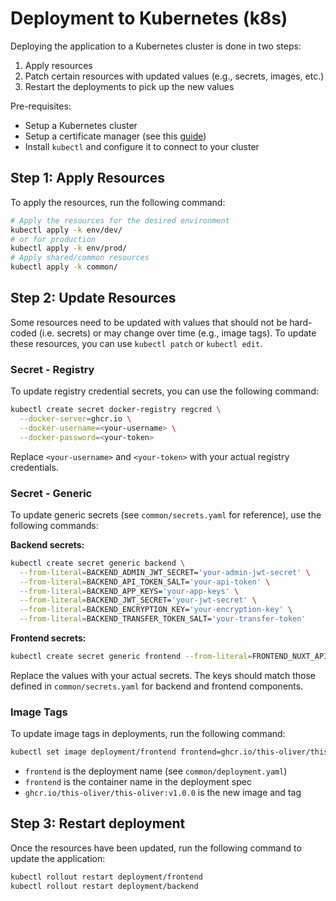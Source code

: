 # Deployment to Kubernetes (k8s)

Deploying the application to a Kubernetes cluster is done in two steps:

1. Apply resources
2. Patch certain resources with updated values (e.g., secrets, images, etc.)
3. Restart the deployments to pick up the new values

Pre-requisites:

- Setup a Kubernetes cluster
- Setup a certificate manager (see this [guide](https://www.oliverrr.net/notes/enabling-tls-on-your-k8-cluster))
- Install `kubectl` and configure it to connect to your cluster

## Step 1: Apply Resources

To apply the resources, run the following command:

```bash
# Apply the resources for the desired environment
kubectl apply -k env/dev/
# or for production
kubectl apply -k env/prod/
# Apply shared/common resources
kubectl apply -k common/
```

## Step 2: Update Resources

Some resources need to be updated with values that should not be hard-coded (i.e. secrets) or may change over time (e.g., image tags). To update these resources, you can use `kubectl patch` or `kubectl edit`.

### Secret - Registry

To update registry credential secrets, you can use the following command:

```bash
kubectl create secret docker-registry regcred \
  --docker-server=ghcr.io \
  --docker-username=<your-username> \
  --docker-password=<your-token>
```

Replace `<your-username>` and `<your-token>` with your actual registry credentials.

### Secret - Generic

To update generic secrets (see `common/secrets.yaml` for reference), use the following commands:

**Backend secrets:**

```bash
kubectl create secret generic backend \
  --from-literal=BACKEND_ADMIN_JWT_SECRET='your-admin-jwt-secret' \
  --from-literal=BACKEND_API_TOKEN_SALT='your-api-token' \
  --from-literal=BACKEND_APP_KEYS='your-app-keys' \
  --from-literal=BACKEND_JWT_SECRET='your-jwt-secret' \
  --from-literal=BACKEND_ENCRYPTION_KEY='your-encryption-key' \
  --from-literal=BACKEND_TRANSFER_TOKEN_SALT='your-transfer-token'
```

**Frontend secrets:**

```bash
kubectl create secret generic frontend --from-literal=FRONTEND_NUXT_API_TOKEN='your-api-token'
```

Replace the values with your actual secrets. The keys should match those defined in `common/secrets.yaml` for backend and frontend components.

### Image Tags

To update image tags in deployments, run the following command:

```bash
kubectl set image deployment/frontend frontend=ghcr.io/this-oliver/this-oliver:v1.0.0
```

- `frontend` is the deployment name (see `common/deployment.yaml`)
- `frontend` is the container name in the deployment spec
- `ghcr.io/this-oliver/this-oliver:v1.0.0` is the new image and tag

## Step 3: Restart deployment

Once the resources have been updated, run the following command to update the application:

```bash
kubectl rollout restart deployment/frontend
kubectl rollout restart deployment/backend
```

